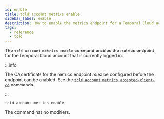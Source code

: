 ```yaml
---
id: enable
title: tcld account metrics enable
sidebar_label: enable
description: How to enable the metrics endpoint for a Temporal Cloud account using tcld.
tags:
  - reference
  - tcld
---
```


The `tcld account metrics enable` command enables the metrics endpoint for the Temporal Cloud account that is currently logged in.

:::info

The CA certificate for the metrics endpoint _must_ be configured before the endpoint can be enabled. See the [`tcld account metrics accepted-client-ca`](/cloud/tcld/account/metrics/accepted-client-ca) commands.

:::

`tcld account metrics enable`

The command has no modifiers.
